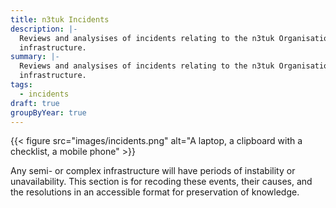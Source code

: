 ```yaml
---
title: n3tuk Incidents
description: |-
  Reviews and analysises of incidents relating to the n3tuk Organisation
  infrastructure.
summary: |-
  Reviews and analysises of incidents relating to the n3tuk Organisation
  infrastructure.
tags:
  - incidents
draft: true
groupByYear: true
---
```


{{< figure
    src="images/incidents.png"
    alt="A laptop, a clipboard with a checklist, a mobile phone"
    >}}

Any semi- or complex infrastructure will have periods of instability or
unavailability. This section is for recoding these events, their causes, and the
resolutions in an accessible format for preservation of knowledge.
